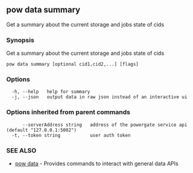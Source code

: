 ## pow data summary

Get a summary about the current storage and jobs state of cids

### Synopsis

Get a summary about the current storage and jobs state of cids

```
pow data summary [optional cid1,cid2,...] [flags]
```

### Options

```
  -h, --help   help for summary
  -j, --json   output data in raw json instead of an interactive ui
```

### Options inherited from parent commands

```
      --serverAddress string   address of the powergate service api (default "127.0.0.1:5002")
  -t, --token string           user auth token
```

### SEE ALSO

* [pow data](pow_data.md)	 - Provides commands to interact with general data APIs


